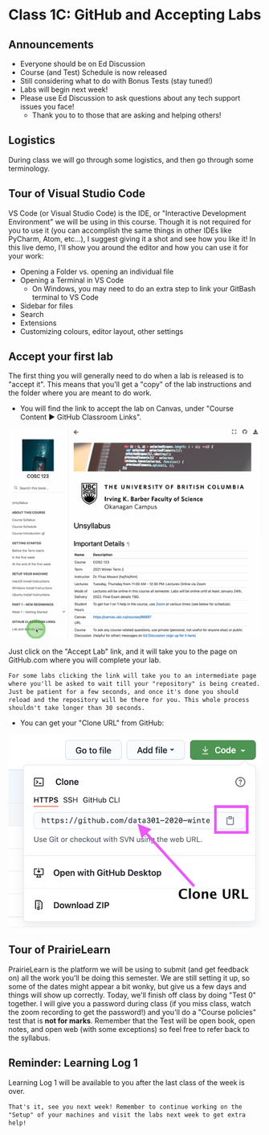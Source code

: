 # Class 1C: GitHub and Accepting Labs


## Announcements

- Everyone should be on Ed Discussion
- Course (and Test) Schedule is now released
- Still considering what to do with Bonus Tests (stay tuned!)
- Labs will begin next week!
- Please use Ed Discussion to ask questions about any tech support issues you face! 
    - Thank you to to those that are asking and helping others!

## Logistics

During class we will go through some logistics, and then go through some terminology.

## Tour of Visual Studio Code

VS Code (or Visual Studio Code) is the IDE, or "Interactive Development Environment" we will be using in this course.
Though it is not required for you to use it (you can accomplish the same things in other IDEs like PyCharm, Atom, etc...), I suggest giving it a shot and see how you like it!
In this live demo, I'll show you around the editor and how you can use it for your work:

- Opening a Folder vs. opening an individual file
- Opening a Terminal in VS Code
    - On Windows, you may need to do an extra step to link your GitBash terminal to VS Code
- Sidebar for files
- Search
- Extensions
- Customizing colours, editor layout, other settings

## Accept your first lab

The first thing you will generally need to do when a lab is released is to "accept it".
This means that you'll get a "copy" of the lab instructions and the folder where you are meant to do work.

- You will find the link to accept the lab on Canvas, under "Course Content ▶ GitHub Classroom Links".

![Animated gif showing you where to find your lab links on Canvas, "Course Content ▶ Lab"](images/accept_activities.gif)

Just click on the "Accept Lab" link, and it will take you to the page on GitHub.com where you will complete your lab.

```{important}
For some labs clicking the link will take you to an intermediate page where you'll be asked to wait till your "repository" is being created. Just be patient for a few seconds, and once it's done you should reload and the repository will be there for you. This whole process shouldn't take longer than 30 seconds.
```
- You can get your "Clone URL" from GitHub:

![](images/cloneURL.png)

## Tour of PrairieLearn

PrairieLearn is the platform we will be using to submit (and get feedback on) all the work you'll be doing this semester.
We are still setting it up, so some of the dates might appear a bit wonky, but give us a few days and things will show up correctly.
Today, we'll finish off class by doing "Test 0" together.
I will give you a password during class (if you miss class, watch the zoom recording to get the password!) and you'll do a "Course policies" test that is **not for marks**.
Remember that the Test will be open book, open notes, and open web (with some exceptions) so feel free to refer back to the syllabus.

## Reminder: Learning Log 1

Learning Log 1 will be available to you after the last class of the week is over.

```{important}
That's it, see you next week! Remember to continue working on the "Setup" of your machines and visit the labs next week to get extra help!
```
